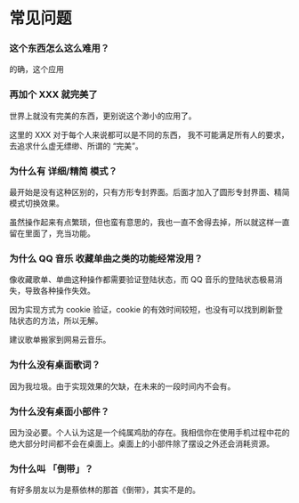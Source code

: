 # 常见问题

### 这个东西怎么这么难用？

的确，这个应用



### 再加个 XXX 就完美了

世界上就没有完美的东西，更别说这个渺小的应用了。

这里的 XXX 对于每个人来说都可以是不同的东西， 我不可能满足所有人的要求，去追求什么虚无缥缈、所谓的 “完美”。



### 为什么有 详细/精简 模式？

最开始是没有这种区别的，只有方形专封界面。后面才加入了圆形专封界面、精简模式切换效果。

虽然操作起来有点繁琐，但也蛮有意思的，我也一直不舍得去掉，所以就这样一直留在里面了，充当功能。



### 为什么 QQ 音乐 收藏单曲之类的功能经常没用？

像收藏歌单、单曲这种操作都需要验证登陆状态，而 QQ 音乐的登陆状态极易消失，导致各种操作失效。

因为实现方式为 cookie 验证，cookie 的有效时间较短，也没有可以找到刷新登陆状态的方法，所以无解。

建议歌单搬家到网易云音乐。



### 为什么没有桌面歌词？

因为我垃圾。由于实现效果的欠缺，在未来的一段时间内不会有。



### 为什么没有桌面小部件？

因为没必要。个人认为这是一个纯属鸡肋的存在。我相信你在使用手机过程中花的绝大部分时间都不会在桌面上。桌面上的小部件除了摆设之外还会消耗资源。



### 为什么叫 「倒带」？

有好多朋友以为是蔡依林的那首《倒带》，其实不是的。


